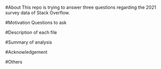 #About
This repo is trying to answer three questions regarding the 2021 survey data of Stack Overflow.

#Motivation
Questions to ask


#Description of each file

#Summary of analysis

#Acknowledgement


#Others